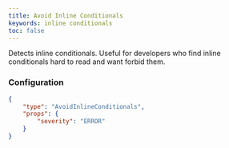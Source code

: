 ```yaml
---
title: Avoid Inline Conditionals
keywords: inline conditionals
toc: false
---
```


Detects inline conditionals. Useful for developers who find inline conditionals hard to read and want forbid them.

### Configuration

```json
{
    "type": "AvoidInlineConditionals",
    "props": {
        "severity": "ERROR"
    }
}
```